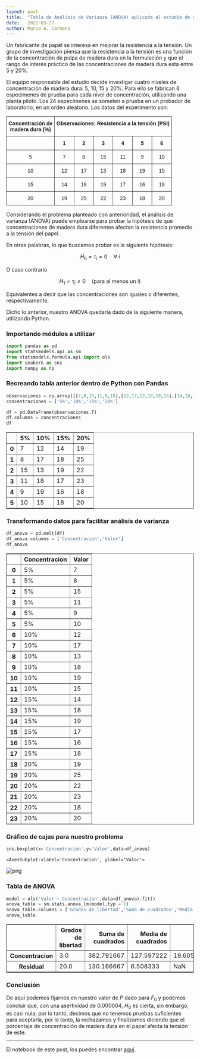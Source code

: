 ```yaml
---
layout: post
title:  "Tabla de Análisis de Varianza (ANOVA) aplicada al estudio de concentración de madera en la fabricación de papel"
date:   2022-03-27
author: Marco A. Carmona
---
```


Un fabricante de papel se interesa en mejorar la resistencia a la tensión. Un grupo de investigación piensa que la resistencia a la tensión es una función de la concentración de pulpa de madera dura en la formulación y que el rango de interés práctico de las concentraciones de madera dura esta entre 5 y 20%.

El equipo responsable del estudio decide investigar cuatro niveles de concentración de madera dura: 5, 10, 15 y 20%. Para ello se fabrican 6 especímenes de prueba para cada nivel de concentración, utilizando una planta piloto. Los 24 especímenes se someten a prueba en un probador de laboratorio, en un orden aleatorio. Los datos del experimento son:

<style type="text/css">
.tg  {border-collapse:collapse;border-spacing:0;}
.tg td{border-color:black;border-style:solid;border-width:1px;font-family:Arial, sans-serif;font-size:14px;
  overflow:hidden;padding:10px 5px;word-break:normal;}
.tg th{border-color:black;border-style:solid;border-width:1px;font-family:Arial, sans-serif;font-size:14px;
  font-weight:normal;overflow:hidden;padding:10px 5px;word-break:normal;}
.tg .tg-9ydz{border-color:#333333;font-weight:bold;text-align:center;vertical-align:top}
.tg .tg-ao2g{border-color:#333333;text-align:center;vertical-align:top}
</style>
<table class="tg">
<thead>
  <tr>
    <th class="tg-9ydz">Concentración de<br>madera dura (%)</th>
    <th class="tg-9ydz" colspan="6">Observaciones: Resistencia a la tensión (PSI)</th>
  </tr>
</thead>
<tbody>
  <tr>
    <td class="tg-ao2g"></td>
    <td class="tg-9ydz">1</td>
    <td class="tg-9ydz">2</td>
    <td class="tg-9ydz">3</td>
    <td class="tg-9ydz">4</td>
    <td class="tg-9ydz">5</td>
    <td class="tg-9ydz">6</td>
  </tr>
  <tr>
    <td class="tg-ao2g">5</td>
    <td class="tg-ao2g">7</td>
    <td class="tg-ao2g">8</td>
    <td class="tg-ao2g">15</td>
    <td class="tg-ao2g">11</td>
    <td class="tg-ao2g">9</td>
    <td class="tg-ao2g">10</td>
  </tr>
  <tr>
    <td class="tg-ao2g">10</td>
    <td class="tg-ao2g">12</td>
    <td class="tg-ao2g">17</td>
    <td class="tg-ao2g">13</td>
    <td class="tg-ao2g">18</td>
    <td class="tg-ao2g">19</td>
    <td class="tg-ao2g">15</td>
  </tr>
  <tr>
    <td class="tg-ao2g">15</td>
    <td class="tg-ao2g">14</td>
    <td class="tg-ao2g">18</td>
    <td class="tg-ao2g">19</td>
    <td class="tg-ao2g">17</td>
    <td class="tg-ao2g">16</td>
    <td class="tg-ao2g">18</td>
  </tr>
  <tr>
    <td class="tg-ao2g">20</td>
    <td class="tg-ao2g">19</td>
    <td class="tg-ao2g">25</td>
    <td class="tg-ao2g">22</td>
    <td class="tg-ao2g">23</td>
    <td class="tg-ao2g">18</td>
    <td class="tg-ao2g">20</td>
  </tr>
</tbody>
</table>

Considerando el problema planteado con anterioridad, el análisis de varianza (ANOVA) puede emplearse para probar la hipótesis de que concentraciones de madera dura diferentes afectan la resistencia promedio a la tensión del papel. 

En otras palabras, lo que buscamos probar es la siguiente hipótesis:

$$
H_0 = \tau_{i} = 0\quad\forall\ i
$$

O caso contrario

$$
H_1 = \tau_{i} \neq 0\quad\text{(para al menos un $i$)}
$$

Equivalentes a decir que las concentraciones son iguales o diferentes, respectivamente.

Dicho lo anterior, nuestro ANOVA quedaría dado de la siguiente manera, utilizando Python.

### Importando módulos a utilizar


```python
import pandas as pd
import statsmodels.api as sm
from statsmodels.formula.api import ols
import seaborn as sns
import numpy as np
```

### Recreando tabla anterior dentro de Python con Pandas


```python
observaciones = np.array([[7,8,15,11,9,10],[12,17,13,18,19,15],[14,18,19,17,16,18],[19,25,22,23,18,20]])
concentraciones = ['5%','10%','15%','20%']

df = pd.DataFrame(observaciones.T)
df.columns = concentraciones
df
```




<div>
<style scoped>
    .dataframe tbody tr th:only-of-type {
        vertical-align: middle;
    }

    .dataframe tbody tr th {
        vertical-align: top;
    }

    .dataframe thead th {
        text-align: right;
    }
</style>
<table border="1" class="dataframe">
  <thead>
    <tr style="text-align: right;">
      <th></th>
      <th>5%</th>
      <th>10%</th>
      <th>15%</th>
      <th>20%</th>
    </tr>
  </thead>
  <tbody>
    <tr>
      <th>0</th>
      <td>7</td>
      <td>12</td>
      <td>14</td>
      <td>19</td>
    </tr>
    <tr>
      <th>1</th>
      <td>8</td>
      <td>17</td>
      <td>18</td>
      <td>25</td>
    </tr>
    <tr>
      <th>2</th>
      <td>15</td>
      <td>13</td>
      <td>19</td>
      <td>22</td>
    </tr>
    <tr>
      <th>3</th>
      <td>11</td>
      <td>18</td>
      <td>17</td>
      <td>23</td>
    </tr>
    <tr>
      <th>4</th>
      <td>9</td>
      <td>19</td>
      <td>16</td>
      <td>18</td>
    </tr>
    <tr>
      <th>5</th>
      <td>10</td>
      <td>15</td>
      <td>18</td>
      <td>20</td>
    </tr>
  </tbody>
</table>
</div>



### Transformando datos para facilitar análisis de varianza


```python
df_anova = pd.melt(df)
df_anova.columns = ['Concentracion','Valor']
df_anova
```




<div>
<style scoped>
    .dataframe tbody tr th:only-of-type {
        vertical-align: middle;
    }

    .dataframe tbody tr th {
        vertical-align: top;
    }

    .dataframe thead th {
        text-align: right;
    }
</style>
<table border="1" class="dataframe">
  <thead>
    <tr style="text-align: right;">
      <th></th>
      <th>Concentracion</th>
      <th>Valor</th>
    </tr>
  </thead>
  <tbody>
    <tr>
      <th>0</th>
      <td>5%</td>
      <td>7</td>
    </tr>
    <tr>
      <th>1</th>
      <td>5%</td>
      <td>8</td>
    </tr>
    <tr>
      <th>2</th>
      <td>5%</td>
      <td>15</td>
    </tr>
    <tr>
      <th>3</th>
      <td>5%</td>
      <td>11</td>
    </tr>
    <tr>
      <th>4</th>
      <td>5%</td>
      <td>9</td>
    </tr>
    <tr>
      <th>5</th>
      <td>5%</td>
      <td>10</td>
    </tr>
    <tr>
      <th>6</th>
      <td>10%</td>
      <td>12</td>
    </tr>
    <tr>
      <th>7</th>
      <td>10%</td>
      <td>17</td>
    </tr>
    <tr>
      <th>8</th>
      <td>10%</td>
      <td>13</td>
    </tr>
    <tr>
      <th>9</th>
      <td>10%</td>
      <td>18</td>
    </tr>
    <tr>
      <th>10</th>
      <td>10%</td>
      <td>19</td>
    </tr>
    <tr>
      <th>11</th>
      <td>10%</td>
      <td>15</td>
    </tr>
    <tr>
      <th>12</th>
      <td>15%</td>
      <td>14</td>
    </tr>
    <tr>
      <th>13</th>
      <td>15%</td>
      <td>18</td>
    </tr>
    <tr>
      <th>14</th>
      <td>15%</td>
      <td>19</td>
    </tr>
    <tr>
      <th>15</th>
      <td>15%</td>
      <td>17</td>
    </tr>
    <tr>
      <th>16</th>
      <td>15%</td>
      <td>16</td>
    </tr>
    <tr>
      <th>17</th>
      <td>15%</td>
      <td>18</td>
    </tr>
    <tr>
      <th>18</th>
      <td>20%</td>
      <td>19</td>
    </tr>
    <tr>
      <th>19</th>
      <td>20%</td>
      <td>25</td>
    </tr>
    <tr>
      <th>20</th>
      <td>20%</td>
      <td>22</td>
    </tr>
    <tr>
      <th>21</th>
      <td>20%</td>
      <td>23</td>
    </tr>
    <tr>
      <th>22</th>
      <td>20%</td>
      <td>18</td>
    </tr>
    <tr>
      <th>23</th>
      <td>20%</td>
      <td>20</td>
    </tr>
  </tbody>
</table>
</div>



### Gráfico de cajas para nuestro problema


```python
sns.boxplot(x='Concentracion',y='Valor',data=df_anova)
```




    <AxesSubplot:xlabel='Concentracion', ylabel='Valor'>




    
![png](/Blog/assets/images/posts/output_10_1.png)
    


### Tabla de ANOVA


```python
model = ols('Valor ~ Concentracion',data=df_anova).fit()
anova_table = sm.stats.anova_lm(model,typ = 1)
anova_table.columns = ['Grados de libertad','Suma de cuadrados','Media de cuadrados','F0','PR(>F)']
anova_table
```




<div>
<style scoped>
    .dataframe tbody tr th:only-of-type {
        vertical-align: middle;
    }

    .dataframe tbody tr th {
        vertical-align: top;
    }

    .dataframe thead th {
        text-align: right;
    }
</style>
<table border="1" class="dataframe">
  <thead>
    <tr style="text-align: right;">
      <th></th>
      <th>Grados de libertad</th>
      <th>Suma de cuadrados</th>
      <th>Media de cuadrados</th>
      <th>F0</th>
      <th>PR(&gt;F)</th>
    </tr>
  </thead>
  <tbody>
    <tr>
      <th>Concentracion</th>
      <td>3.0</td>
      <td>382.791667</td>
      <td>127.597222</td>
      <td>19.605207</td>
      <td>0.000004</td>
    </tr>
    <tr>
      <th>Residual</th>
      <td>20.0</td>
      <td>130.166667</td>
      <td>6.508333</td>
      <td>NaN</td>
      <td>NaN</td>
    </tr>
  </tbody>
</table>
</div>



### Conclusión

De aquí podemos fijarnos en nuestro valor de $P$ dado para $F_{0}$ y podemos concluir que, con una asertividad de 0.000004, $H_0$ es cierta, sin embargo, es casi nula; por lo tanto, decimos que no tenemos pruebas suficientes para aceptarla, por lo tanto, la rechazamos y finalizamos diciendo que el porcentaje de concentración de madera dura en el papel afecta la tensión de este. 

---

El notebook de este post, los puedes encontrar [aquí](https://gist.github.com/marcocarmonaga/72dcff8dce1528c1715775577dc9e55b).